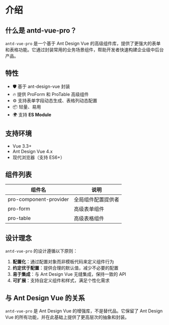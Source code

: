 # 介绍

## 什么是 antd-vue-pro？

`antd-vue-pro` 是一个基于 Ant Design Vue 的高级组件库，提供了更强大的表单和表格功能。它通过封装常用的业务场景组件，帮助开发者快速构建企业级中后台产品。

## 特性

- 🛡️ 基于 ant-design-vue 封装
- 🔥 提供 ProForm 和 ProTable 高级组件
- ⚙️ 支持表单字段动态生成、表格列动态配置
- 📦 轻量、易用
- 🌍 支持 **ES Module**

## 支持环境

- Vue 3.3+
- Ant Design Vue 4.x
- 现代浏览器（支持 ES6+）

## 组件列表

| 组件名                 | 说明               |
| ---------------------- | ------------------ |
| pro-component-provider | 全局组件配置提供者 |
| pro-form               | 高级表单组件       |
| pro-table              | 高级表格组件       |

## 设计理念

`antd-vue-pro` 的设计遵循以下原则：

1. **配置化**：通过配置对象而非模板代码来定义组件行为
2. **约定优于配置**：提供合理的默认值，减少不必要的配置
3. **易于集成**：与 Ant Design Vue 无缝集成，保持一致的 API
4. **可扩展**：支持自定义组件和样式，满足个性化需求

## 与 Ant Design Vue 的关系

`antd-vue-pro` 是 Ant Design Vue 的增强库，不是替代品。它保留了 Ant Design Vue 的所有功能，并在此基础上提供了更高层次的抽象和封装。
